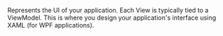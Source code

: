 Represents the UI of your application. Each View is typically tied to a ViewModel. This is where you design your application's interface using XAML (for WPF applications).